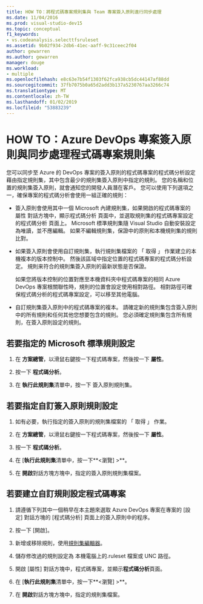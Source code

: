```yaml
---
title: HOW TO：將程式碼專案規則集與 Team 專案簽入原則進行同步處理
ms.date: 11/04/2016
ms.prod: visual-studio-dev15
ms.topic: conceptual
f1_keywords:
- vs.codeanalysis.selecttfsruleset
ms.assetid: 9b02f934-2db6-41ec-aaff-9c31ceec2f04
author: gewarren
ms.author: gewarren
manager: douge
ms.workload:
- multiple
ms.openlocfilehash: e8c63e7b54f1303f62fca938cb5dc44147af88dd
ms.sourcegitcommit: 37fb7075b0a65d2add3b137a5230767aa3266c74
ms.translationtype: MT
ms.contentlocale: zh-TW
ms.lasthandoff: 01/02/2019
ms.locfileid: "53883239"
---
```

# <a name="how-to-synchronize-code-project-rule-sets-with-an-azure-devops-project-check-in-policy"></a>HOW TO：Azure DevOps 專案簽入原則與同步處理程式碼專案規則集

您可以同步至 Azure 的 DevOps 專案的簽入原則的程式碼專案的程式碼分析設定藉由指定規則集，其中包含最少的規則集簽入原則中指定的規則。 您的名稱和位置的規則集簽入原則，就會通知您的開發人員潛在客戶。 您可以使用下列選項之一，確保專案的程式碼分析會使用一組正確的規則：

-   簽入原則會使用其中一個 Microsoft 內建規則集，如果開啟的程式碼專案的 屬性 對話方塊中，顯示程式碼分析 頁面中，並選取規則集的程式碼專案設定的程式碼分析 頁面上。 Microsoft 標準規則集隨 Visual Studio 自動安裝設定為唯讀，並不應編輯。 如果不編輯規則集，保證中的原則和本機規則集的規則比對。

-   如果簽入原則會使用自訂規則集，執行規則集檔案的 「 取得 」 作業建立的本機複本的版本控制中。 然後該區域中指定位置的程式碼專案的程式碼分析設定。 規則来符合的規則集簽入原則的最新狀態是否保證。

     如果您將版本控制的位置對應至本機資料夾中程式碼專案的相同 Azure DevOps 專案根關聯性時，規則的位置會設定使用相對路徑。 相對路徑可確保程式碼分析的程式碼專案設定，可以移至其他電腦。

-   自訂規則集簽入原則中的程式碼專案的複本。 請確定新的規則集包含簽入原則中的所有規則和任何其他您想要包含的規則。 您必須確定規則集包含所有規則，在簽入原則設定的規則。

## <a name="to-specify-a-microsoft-standard-rule-set"></a>若要指定的 Microsoft 標準規則設定

1.  在 **方案總管**，以滑鼠右鍵按一下程式碼專案，然後按一下 **屬性**。

2.  按一下 **程式碼分析**。

3.  在 **執行此規則集**清單中，按一下 簽入原則規則集。

## <a name="to-specify-a-custom-check-in-policy-rule-set"></a>若要指定自訂簽入原則規則設定

1.  如有必要，執行指定的簽入原則的規則集檔案的 「 取得 」 作業。

2.  在 **方案總管**，以滑鼠右鍵按一下程式碼專案，然後按一下 **屬性**。

3.  按一下 **程式碼分析**。

4.  在 [**執行此規則集**清單中，按一下**\<瀏覽] >**。

5.  在 **開啟**對話方塊方塊中，指定的簽入原則規則集檔案。

## <a name="to-create-a-custom-rule-set-for-a-code-project"></a>若要建立自訂規則設定程式碼專案

1.  請遵循下列其中一個稍早在本主題來選取 Azure DevOps 專案在專案的 [設定] 對話方塊的 [程式碼分析] 頁面上的簽入原則中的程序。

2.  按一下 [開啟]。

3.  新增或移除規則，使用[規則集編輯器](../code-quality/working-in-the-code-analysis-rule-set-editor.md)。

4.  儲存修改過的規則設定為 本機電腦上的.ruleset 檔案或 UNC 路徑。

5.  開啟 [屬性] 對話方塊中，程式碼專案，並顯示**程式碼分析**頁面。

6.  在 [**執行此規則集**清單中，按一下**\<瀏覽] >**。

7.  在 **開啟**對話方塊方塊中，指定的規則集檔案。